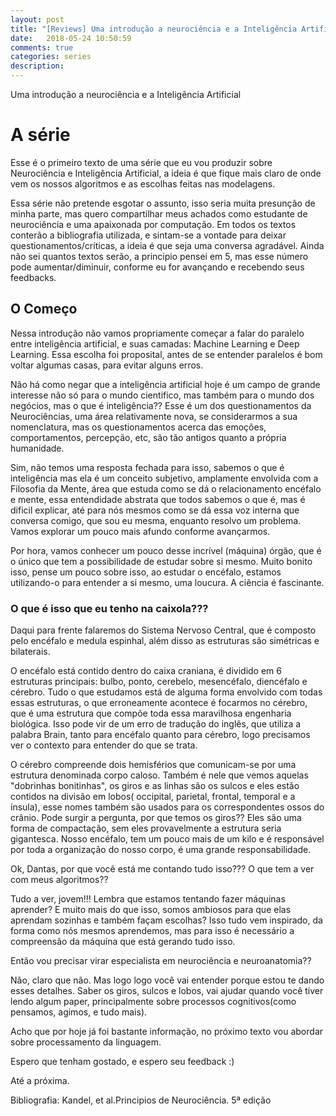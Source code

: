```yaml
---
layout: post
title: "[Reviews] Uma introdução a neurociência e a Inteligência Artificial"
date:   2018-05-24 10:50:59
comments: true
categories: series
description: 
---
```


Uma introdução a neurociência e a Inteligência Artificial

# A série
Esse é o primeiro texto de uma série que eu vou produzir sobre Neurociência e Inteligência Artificial, a ideia é que fique mais claro de onde vem os nossos algoritmos e as escolhas feitas nas modelagens.

Essa série não pretende esgotar o assunto, isso seria muita presunção de minha parte, mas quero compartilhar meus achados como estudante de neurociência e uma apaixonada por computação. Em todos os textos conterão a bibliografia utilizada, e sintam-se a vontade para deixar questionamentos/críticas, a ideia é que seja uma conversa agradável. Ainda não sei quantos textos serão, a principio pensei em 5, mas esse número pode aumentar/diminuir, conforme eu for avançando e recebendo seus feedbacks.

## O Começo
Nessa introdução não vamos propriamente começar a falar do paralelo entre inteligência artificial, e suas camadas: Machine Learning e Deep Learning. Essa escolha foi proposital, antes de se entender paralelos é bom voltar algumas casas, para evitar alguns erros.

Não há como negar que a inteligência artificial hoje é um campo de grande interesse não só para o mundo cientifico, mas também para o mundo dos negócios, mas o que é inteligência?? Esse é um dos questionamentos da Neurociências, uma área relativamente nova, se considerarmos a sua nomenclatura, mas os questionamentos acerca das emoções, comportamentos, percepção, etc, são tão antigos quanto a própria humanidade.

Sim, não temos uma resposta fechada para isso, sabemos o que é inteligência mas ela é um conceito subjetivo, amplamente envolvida com a Filosofia da Mente, área que estuda como se dá o relacionamento encéfalo e mente, essa entendidade abstrata que todos sabemos o que é, mas é dificil explicar, até para nós mesmos como se dá essa voz interna que conversa comigo, que sou eu mesma, enquanto resolvo um problema. Vamos explorar um pouco mais afundo conforme avançarmos.

Por hora, vamos conhecer um pouco desse incrível (máquina) órgão, que é o único que tem a possibilidade de estudar sobre si mesmo. Muito bonito isso, pense um pouco sobre isso, ao estudar o encéfalo, estamos utilizando-o para entender a si mesmo, uma loucura. A ciência é fascinante.

### O que é isso que eu tenho na caixola???
Daqui para frente falaremos do Sistema Nervoso Central, que é composto pelo encéfalo e medula espinhal, além disso as estruturas são simétricas e bilaterais.

O encéfalo está contido dentro do caixa craniana, é dividido em 6 estruturas principais: bulbo, ponto, cerebelo, mesencéfalo, diencéfalo e cérebro. Tudo o que estudamos está de alguma forma envolvido com todas essas estruturas, o que erroneamente acontece é focarmos no cérebro, que é uma estrutura que compõe toda essa maravilhosa engenharia biológica. Isso pode vir de um erro de tradução do inglês, que utiliza a palabra Brain, tanto para encéfalo quanto para cérebro, logo precisamos ver o contexto para entender do que se trata.

O cérebro compreende dois hemisférios que comunicam-se por uma estrutura denominada corpo caloso. Também é nele que vemos aquelas "dobrinhas bonitinhas", os giros e as linhas são os sulcos e eles estão contidos na divisão em lobos( occipital, parietal, frontal, temporal e a ínsula), esse nomes também são usados para os correspondentes ossos do crânio. 
Pode surgir a pergunta, por que temos os giros?? Eles são uma forma de compactação, sem eles provavelmente a estrutura seria gigantesca. Nosso encéfalo, tem um pouco mais de um kilo e é responsável por toda a organização do nosso corpo, é uma grande responsabilidade.

Ok, Dantas, por que você está me contando tudo isso??? O que tem a ver com meus algoritmos??

Tudo a ver, jovem!!! Lembra que estamos tentando fazer máquinas aprender? E muito mais do que isso, somos ambiosos para que elas aprendam sozinhas e também façam escolhas?
Isso tudo vem inspirado, da forma como nós mesmos aprendemos, mas para isso é necessário a compreensão da máquina que está gerando tudo isso.

Então vou precisar virar especialista em neurociência e neuroanatomia??

Não, claro que não. Mas logo logo você vai entender porque estou te dando esses detalhes. Saber os giros, sulcos e lobos, vai ajudar quando você tiver lendo algum paper, principalmente sobre processos cognitivos(como pensamos, agimos, e tudo mais). 

Acho que por hoje já foi bastante informação, no próximo texto vou abordar sobre processamento da linguagem.

Espero que tenham gostado, e espero seu feedback :)

Até a próxima.


Bibliografia:
 Kandel, et al.Principios de Neurociência. 5ª edição










